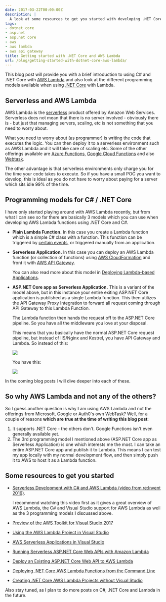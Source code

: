 ```yaml
---
date: 2017-03-22T00:00:00Z
description: |
  A look at some resources to get you started with developing .NET Core applications hosted on AWS Lambda
tags:
- dotnet core
- asp.net
- asp.net core
- aws
- aws lambda
- aws api gateway
title: Getting started with .NET Core and AWS Lambda
url: /blog/getting-started-with-dotnet-core-aws-lambda/
---
```


This blog post will provide you with a brief introduction to using C# and .NET Core with [AWS Lambda](https://aws.amazon.com/lambda/) and also look at the different programming models available when using [.NET Core](https://www.microsoft.com/net/core/platform) with Lambda.

## Serverless and AWS Lambda 

AWS Lambda is the [serverless](https://auth0.com/blog/what-is-serverless/) product offered by Amazon Web Services. Serverless does not mean that there is no server involved - obviously there is - but just that managing servers, scaling, etc is not something that you need to worry about. 

What you need to worry about (as programmer) is writing the code that executes the logic. You can then deploy it to a serverless environment such as AWS Lambda and it will take care of scaling etc. Some of the other offerings available are [Azure Functions](https://azure.microsoft.com/en-us/services/functions/), [Google Cloud Functions](https://cloud.google.com/functions/) and also [Webtask](https://webtask.io/).

The other advantage is that serverless environments only charge you for the time your code takes to execute. So if you have a small POC you want to develop, this is ideal as you do not have to worry about paying for a server which sits idle 99% of the time.

## Programming models for C# / .NET Core

I have only started playing around with AWS Lambda recently, but from what I can see so far there are basically 3 models which you can use when developing AWS Lambda functions using .NET Core and C#.

* **Plain Lambda Function.** In this case you create a Lambda function which is a simple C# class with a function. This function can be triggered by [certain events](http://docs.aws.amazon.com/lambda/latest/dg/invoking-lambda-function.html), or triggered manually from an application.
* **Serverless Application.** In this case you can deploy an AWS Lambda function (or collection of functions) using [AWS CloudFormation](https://aws.amazon.com/cloudformation/) and front it with [AWS API Gateway](https://aws.amazon.com/api-gateway/). 

    You can also read more about this model in [Deploying Lambda-based Applications](http://docs.aws.amazon.com/lambda/latest/dg/deploying-lambda-apps.html).
* **ASP.NET Core app as Serverless Application.** This is a variant of the model above, but in this instance your entire exiting ASP.NET Core application is published as a single Lambda function. This then utilizes the API Gateway Proxy Integration to forward all request coming through API Gateway to this Lambda Function.

    The Lambda function then hands the request off to the ASP.NET Core pipeline. So you have all the middleware you love at your disposal. 
    
    This means that you basically have the normal ASP.NET Core request pipeline, but instead of IIS/Nginx and Kestrel, you have API Gateway and Lambda. So instead of this:

    ![](/assets/images/2017-03-22-getting-started-with-dotnet-core-aws-lambda/normal-flow.png)

    You have this:

    ![](/assets/images/2017-03-22-getting-started-with-dotnet-core-aws-lambda/serverless-flow.png)

In the coming blog posts I will dive deeper into each of these.

## So why AWS Lambda and not any of the others?

So I guess another question is why I am using AWS Lambda and not the offerings from Microsoft, Google or Auth0's own WebTask? Well, for a couple of reasons **which are true at the time of writing this blog post**:

1. It supports .NET Core - the others don't. Google Functions isn't even generally available yet.
2. The 3rd programming model I mentioned above (ASP.NET Core app as Serverless Application) is one which interests me the most. I can take an entire ASP.NET Core app and publish it to Lambda. This means I can test my app locally with my normal development flow, and then simply push it to AWS to host it as a Lambda function.

## Some resources to get you started

* [Serverless Development with C# and AWS Lambda (video from re:Invent 2016)](https://www.youtube.com/watch?v=Ymn6WGCSjE4). 

    I recommend watching this video first as it gives a great overview of AWS Lambda, the C# and Visual Studio support for AWS Lambda as well as the 3 programming models I discussed above.
    
* [Preview of the AWS Toolkit for Visual Studio 2017](https://aws.amazon.com/blogs/developer/preview-of-the-aws-toolkit-for-visual-studio-2017/)
* [Using the AWS Lambda Project in Visual Studio](https://aws.amazon.com/blogs/developer/using-the-aws-lambda-project-in-visual-studio/)
* [AWS Serverless Applications in Visual Studio](https://aws.amazon.com/blogs/developer/aws-serverless-applications-in-visual-studio/)
* [Running Serverless ASP.NET Core Web APIs with Amazon Lambda](https://aws.amazon.com/blogs/developer/running-serverless-asp-net-core-web-apis-with-amazon-lambda/)
* [Deploy an Existing ASP.NET Core Web API to AWS Lambda](https://aws.amazon.com/blogs/developer/category/net/)
* [Deploying .NET Core AWS Lambda Functions from the Command Line](https://aws.amazon.com/blogs/developer/deploying-net-core-aws-lambda-functions-from-the-command-line/)
* [Creating .NET Core AWS Lambda Projects without Visual Studio](https://aws.amazon.com/blogs/developer/creating-net-core-aws-lambda-projects-without-visual-studio/)

Also stay tuned, as I plan to do more posts on C#, .NET Core and Lambda in the future.